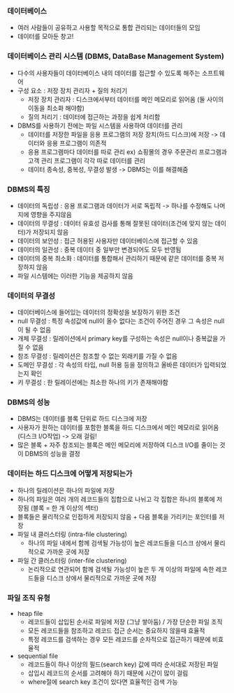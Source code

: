 ### 데이터베이스
- 여러 사람들이 공유하고 사용할 목적으로 통합 관리되는 데이터들의 모임
- 데이터를 모아둔 창고!

### 데이터베이스 관리 시스템 (DBMS, DataBase Management System)
- 다수의 사용자들이 데이터베이스 내의 데이터를 접근할 수 있도록 해주는 소프트웨어
- 구성 요소 : 저장 장치 관리자 + 질의 처리기
  - 저장 장치 관리자 : 디스크에서부터 데이터를 메인 메모리로 읽어옴 (둘 사이의 이동을 최소화 해야함)
  - 질의 처리기 : 데이터에 접근하는 과정을 쉽게 처리함
- DBMS를 사용하기 전에는 파일 시스템을 사용하여 데이터를 관리
  - 데이터를 저장한 파일을 응용 프로그램의 저장 장치(하드 디스크)에 저장 -> 데이터와 응용 프로그램이 의존적
  - 응용 프로그램마다 데이터를 따로 관리 ex) 쇼핑몰의 경우 주문관리 프로그램과 고객 관리 프로그램이 각각 따로 데이터를 관리
  - 데이터 종속성, 중복성, 무결성 발생 -> DBMS는 이를 해결해줌

### DBMS의 특징
- 데이터의 독립성 : 응용 프로그램과 데이터가 서로 독립적 -> 하나를 수정해도 나머지에 영향을 주지않음
- 데이터의 무결성 : 데이터 유효성 검사를 통해 잘못된 데이터(조건에 맞지 않는 데이터)가 저장되지 않음 
- 데이터의 보안성 : 접근 허용된 사용자만 데이터베이스에 접근할 수 있음
- 데이터의 일관성 : 중복 데이터 중 일부만 변경되어도 모두 반영됨
- 데이터의 중복 최소화 : 데이터를 통합해서 관리하기 때문에 같은 데이터를 중복 저장하지 않음
- 파일 시스템에는 이러한 기능을 제공하지 않음

### 데이터의 무결성
- 데이터베이스에 들어있는 데이터의 정확성을 보장하기 위한 조건
- null 무결성 : 특정 속성값에 null이 올수 없다는 조건이 주어진 경우 그 속성은 null이 될 수 없음
- 개체 무결성 : 릴레이션에서 primary key를 구성하는 속성은 null이나 중복값을 가질 수 없음
- 참조 무결성 : 릴레이션은 참조할 수 없는 외래키를 가질 수 없음
- 도메인 무결성 : 각 속성의 타입, null 허용 등을 정의하고 올바른 데이터가 입력되었는지 확인
- 키 무결성 : 한 릴레이션에는 최소한 하나의 키가 존재해야함

### DBMS의 성능
- DBMS는 데이터를 블록 단위로 하드 디스크에 저장
- 사용자가 원하는 데이터를 포함한 블록을 하드 디스크에서 메인 메모리로 읽어옴 (디스크 I/O작업) -> 오래 걸림!
- 많은 블록 + 자주 참조되는 블록은 메인 메모리에 저장하여 디스크 I/O를 줄이는 것이 DBMS의 성능을 결정

### 데이터는 하드 디스크에 어떻게 저장되는가
- 하나의 릴레이션은 하나의 파일에 저장 
- 하나의 파일은 여러 개의 레코드들의 집합으로 나뉘고 각 집합은 하나의 블록에 저장됨 (블록 = 한 개 이상의 섹터)
- 블록들은 물리적으로 인접하게 저장되지 않음 + 다음 블록을 가리키는 포인터를 저장
- 파일 내 클러스터링 (intra-file clustering)
  - 하나의 파일 내에서 함께 검색될 가능성이 높은 레코드들을 디스크 상에서 물리적으로 가까운 곳에 저장
- 파일 간 클러스터링 (inter-file clustering)
  - 논리적으로 연관되어 함께 검색될 가능성이 높은 두 개 이상의 파일에 속한 레코드들을 디스크 상에서 물리적으로 가까운 곳에 저장

### 파일 조직 유형
- heap file 
  - 레코드들이 삽입된 순서로 파일에 저장 (그냥 쌓아둠) / 가장 단순한 파일 조직
  - 모든 레코드들을 참조하고 레코드 접근 순서는 중요하지 않을때 효율적
  - 특정 레코드를 검색하는 경우 모든 레코드를 순차적으로 접근하기 때문에 비효율적
- sequential file
  - 레코드들이 하나 이상의 필드(search key) 값에 따라 순서대로 저장된 파일  
  - 삽입시 레코드의 순서를 고려해야 하기 때문에 시간이 많이 걸림
  - where절에 search key 조건이 있다면 효율적인 검색 가능
